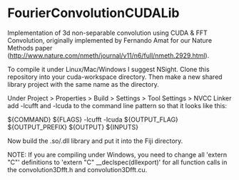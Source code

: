 FourierConvolutionCUDALib
=========================

Implementation of 3d non-separable convolution using CUDA &amp; FFT Convolution, originally implemented by Fernando Amat for our Nature Methods paper (http://www.nature.com/nmeth/journal/v11/n6/full/nmeth.2929.html).

To compile it under Linux/Mac/Windows I suggest NSight. Clone this repository into your cuda-workspace directory. Then make a new shared library project with the same name as the directory.

Under Project > Properties > Build > Settings > Tool Settings > NVCC Linker add -lcufft and -lcuda to the command line pattern so that it looks like this:

${COMMAND} ${FLAGS} -lcufft -lcuda ${OUTPUT_FLAG} ${OUTPUT_PREFIX} ${OUTPUT} ${INPUTS}

Now build the .so/.dll library and put it into the Fiji directory.

NOTE: If you are compiling under Windows, you need to change all 'extern "C"' definitions to 'extern "C" __declspec(dllexport)' for all function calls in the convolution3Dfft.h and convolution3Dfft.cu.

